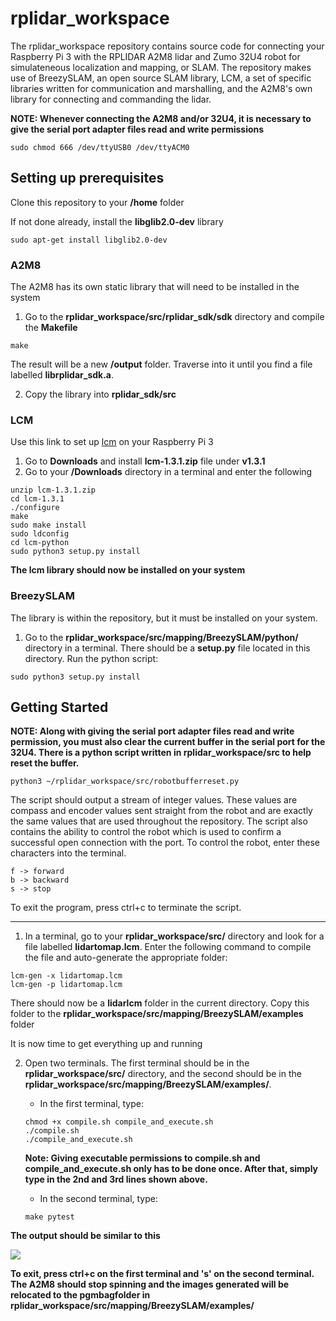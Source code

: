 # rplidar_workspace

The rplidar_workspace repository contains source code for connecting your Raspberry Pi 3 with the RPLIDAR A2M8 lidar and Zumo 32U4 robot for simulateneous localization and mapping, or SLAM. The repository makes use of BreezySLAM, an open source SLAM library, LCM, a set of specific libraries written for communication and marshalling, and the A2M8's own library for connecting and commanding the lidar.

**NOTE: Whenever connecting the A2M8 and/or 32U4, it is necessary to give the serial port adapter files read and write permissions**
```
sudo chmod 666 /dev/ttyUSB0 /dev/ttyACM0
```

## Setting up prerequisites

Clone this repository to your **/home** folder

If not done already, install the **libglib2.0-dev** library
```
sudo apt-get install libglib2.0-dev
```
### A2M8
The A2M8 has its own static library that will need to be installed in the system

1. Go to the **rplidar_workspace/src/rplidar_sdk/sdk** directory and compile the **Makefile**
```
make
```
The result will be a new **/output** folder. Traverse into it until you find a file labelled **librplidar_sdk.a**.

2. Copy the library into **rplidar_sdk/src**

### LCM

Use this link to set up [lcm](http://lcm-proj.github.io/) on your Raspberry Pi 3

1. Go to **Downloads** and install **lcm-1.3.1.zip** file under **v1.3.1**
2. Go to your **/Downloads** directory in a terminal and enter the following
```
unzip lcm-1.3.1.zip
cd lcm-1.3.1
./configure
make
sudo make install
sudo ldconfig
cd lcm-python
sudo python3 setup.py install
```

**The lcm library should now be installed on your system**

### BreezySLAM

The library is within the repository, but it must be installed on your system.

1. Go to the **rplidar_workspace/src/mapping/BreezySLAM/python/** directory in a terminal. There should be a **setup.py** file located in this directory. Run the python script:
```
sudo python3 setup.py install
```

## Getting Started
**NOTE: Along with giving the serial port adapter files read and write permission, you must also clear the current buffer in the serial port for the 32U4. There is a python script written in rplidar_workspace/src to help reset the buffer.**

```
python3 ~/rplidar_workspace/src/robotbufferreset.py
```
The script should output a stream of integer values. These values are compass and encoder values sent straight from the robot and are exactly the same values that are used throughout the repository. The script also contains the ability to control the robot which is used to confirm a successful open connection with the port. To control the robot, enter these characters into the terminal.
```
f -> forward
b -> backward
s -> stop
```
To exit the program, press ctrl+c to terminate the script.
________________________________________________________________________________________________________________________________________
1. In a terminal, go to your **rplidar_workspace/src/** directory and look for a file labelled **lidartomap.lcm**. Enter the following command to compile the file and auto-generate the appropriate folder:
```
lcm-gen -x lidartomap.lcm
lcm-gen -p lidartomap.lcm
```
There should now be a **lidarlcm** folder in the current directory. Copy this folder to the **rplidar_workspace/src/mapping/BreezySLAM/examples** folder

It is now time to get everything up and running

2. Open two terminals. The first terminal should be in the **rplidar_workspace/src/** directory, and the second should be in the **rplidar_workspace/src/mapping/BreezySLAM/examples/**. 
   - In the first terminal, type:
   ```
   chmod +x compile.sh compile_and_execute.sh
   ./compile.sh
   ./compile_and_execute.sh
   ```
   **Note: Giving executable permissions to compile.sh and compile_and_execute.sh only has to be done once. After that, simply type in the 2nd and 3rd lines shown above.**

   - In the second terminal, type:
   ```
   make pytest
   ```

**The output should be similar to this**

![](https://github.com/schan-2040/rplidar_workspace/blob/master/RevisedFinalPiSC.png)

**To exit, press ctrl+c on the first terminal and 's' on the second terminal. The A2M8 should stop spinning and the images generated will be relocated to the pgmbagfolder in rplidar_workspace/src/mapping/BreezySLAM/examples/**
